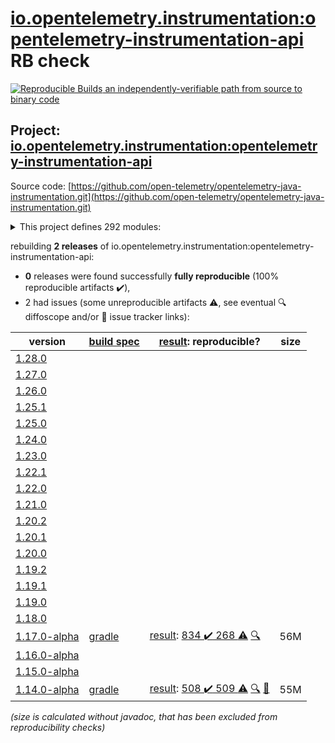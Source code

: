 [io.opentelemetry.instrumentation:opentelemetry-instrumentation-api](https://central.sonatype.com/artifact/io.opentelemetry.instrumentation/opentelemetry-instrumentation-api/1.17.0-alpha/versions) RB check
=======

[![Reproducible Builds](https://reproducible-builds.org/images/logos/rb.svg) an independently-verifiable path from source to binary code](https://reproducible-builds.org/)

## Project: [io.opentelemetry.instrumentation:opentelemetry-instrumentation-api](https://central.sonatype.com/artifact/io.opentelemetry.instrumentation/opentelemetry-instrumentation-api/1.17.0-alpha/versions)

Source code: [https://github.com/open-telemetry/opentelemetry-java-instrumentation.git](https://github.com/open-telemetry/opentelemetry-java-instrumentation.git)

<details><summary>This project defines 292 modules:</summary>

* [io.opentelemetry.instrumentation:opentelemetry-apache-dbcp-2.0](https://central.sonatype.com/artifact/io.opentelemetry.instrumentation/opentelemetry-apache-dbcp-2.0/1.17.0-alpha)
* [io.opentelemetry.instrumentation:opentelemetry-apache-dubbo-2.7](https://central.sonatype.com/artifact/io.opentelemetry.instrumentation/opentelemetry-apache-dubbo-2.7/1.17.0-alpha)
* [io.opentelemetry.instrumentation:opentelemetry-apache-httpclient-4.3](https://central.sonatype.com/artifact/io.opentelemetry.instrumentation/opentelemetry-apache-httpclient-4.3/1.17.0-alpha)
* [io.opentelemetry.instrumentation:opentelemetry-armeria-1.3](https://central.sonatype.com/artifact/io.opentelemetry.instrumentation/opentelemetry-armeria-1.3/1.17.0-alpha)
* [io.opentelemetry.instrumentation:opentelemetry-aws-lambda-core-1.0](https://central.sonatype.com/artifact/io.opentelemetry.instrumentation/opentelemetry-aws-lambda-core-1.0/1.17.0-alpha)
* [io.opentelemetry.instrumentation:opentelemetry-aws-lambda-events-2.2](https://central.sonatype.com/artifact/io.opentelemetry.instrumentation/opentelemetry-aws-lambda-events-2.2/1.17.0-alpha)
* [io.opentelemetry.instrumentation:opentelemetry-aws-sdk-1.11](https://central.sonatype.com/artifact/io.opentelemetry.instrumentation/opentelemetry-aws-sdk-1.11/1.17.0-alpha)
* [io.opentelemetry.instrumentation:opentelemetry-aws-sdk-1.11-autoconfigure](https://central.sonatype.com/artifact/io.opentelemetry.instrumentation/opentelemetry-aws-sdk-1.11-autoconfigure/1.17.0-alpha)
* [io.opentelemetry.instrumentation:opentelemetry-aws-sdk-2.2](https://central.sonatype.com/artifact/io.opentelemetry.instrumentation/opentelemetry-aws-sdk-2.2/1.17.0-alpha)
* [io.opentelemetry.instrumentation:opentelemetry-aws-sdk-2.2-autoconfigure](https://central.sonatype.com/artifact/io.opentelemetry.instrumentation/opentelemetry-aws-sdk-2.2-autoconfigure/1.17.0-alpha)
* [io.opentelemetry.instrumentation:opentelemetry-c3p0-0.9](https://central.sonatype.com/artifact/io.opentelemetry.instrumentation/opentelemetry-c3p0-0.9/1.17.0-alpha)
* [io.opentelemetry.instrumentation:opentelemetry-elasticsearch-transport-common](https://central.sonatype.com/artifact/io.opentelemetry.instrumentation/opentelemetry-elasticsearch-transport-common/1.17.0-alpha)
* [io.opentelemetry.instrumentation:opentelemetry-graphql-java-12.0](https://central.sonatype.com/artifact/io.opentelemetry.instrumentation/opentelemetry-graphql-java-12.0/1.17.0-alpha)
* [io.opentelemetry.instrumentation:opentelemetry-grpc-1.6](https://central.sonatype.com/artifact/io.opentelemetry.instrumentation/opentelemetry-grpc-1.6/1.17.0-alpha)
* [io.opentelemetry.instrumentation:opentelemetry-guava-10.0](https://central.sonatype.com/artifact/io.opentelemetry.instrumentation/opentelemetry-guava-10.0/1.17.0-alpha)
* [io.opentelemetry.instrumentation:opentelemetry-hikaricp-3.0](https://central.sonatype.com/artifact/io.opentelemetry.instrumentation/opentelemetry-hikaricp-3.0/1.17.0-alpha)
* [io.opentelemetry.instrumentation:opentelemetry-instrumentation-annotations](https://central.sonatype.com/artifact/io.opentelemetry.instrumentation/opentelemetry-instrumentation-annotations/1.17.0-alpha)
* [io.opentelemetry.instrumentation:opentelemetry-instrumentation-annotations-support](https://central.sonatype.com/artifact/io.opentelemetry.instrumentation/opentelemetry-instrumentation-annotations-support/1.17.0-alpha)
* [io.opentelemetry.instrumentation:opentelemetry-instrumentation-api](https://central.sonatype.com/artifact/io.opentelemetry.instrumentation/opentelemetry-instrumentation-api/1.17.0-alpha)
* [io.opentelemetry.instrumentation:opentelemetry-instrumentation-api-annotation-support](https://central.sonatype.com/artifact/io.opentelemetry.instrumentation/opentelemetry-instrumentation-api-annotation-support/1.17.0-alpha)
* [io.opentelemetry.instrumentation:opentelemetry-instrumentation-api-semconv](https://central.sonatype.com/artifact/io.opentelemetry.instrumentation/opentelemetry-instrumentation-api-semconv/1.17.0-alpha)
* [io.opentelemetry.instrumentation:opentelemetry-instrumentation-appender-api-internal](https://central.sonatype.com/artifact/io.opentelemetry.instrumentation/opentelemetry-instrumentation-appender-api-internal/1.17.0-alpha)
* [io.opentelemetry.instrumentation:opentelemetry-instrumentation-appender-sdk-internal](https://central.sonatype.com/artifact/io.opentelemetry.instrumentation/opentelemetry-instrumentation-appender-sdk-internal/1.17.0-alpha)
* [io.opentelemetry.instrumentation:opentelemetry-instrumentation-bom-alpha](https://central.sonatype.com/artifact/io.opentelemetry.instrumentation/opentelemetry-instrumentation-bom-alpha/1.17.0-alpha)
* [io.opentelemetry.instrumentation:opentelemetry-jaeger-exporter-starter](https://central.sonatype.com/artifact/io.opentelemetry.instrumentation/opentelemetry-jaeger-exporter-starter/1.17.0-alpha)
* [io.opentelemetry.instrumentation:opentelemetry-jaeger-spring-boot-starter](https://central.sonatype.com/artifact/io.opentelemetry.instrumentation/opentelemetry-jaeger-spring-boot-starter/1.17.0-alpha)
* [io.opentelemetry.instrumentation:opentelemetry-jaxws-common](https://central.sonatype.com/artifact/io.opentelemetry.instrumentation/opentelemetry-jaxws-common/1.17.0-alpha)
* [io.opentelemetry.instrumentation:opentelemetry-jdbc](https://central.sonatype.com/artifact/io.opentelemetry.instrumentation/opentelemetry-jdbc/1.17.0-alpha)
* [io.opentelemetry.instrumentation:opentelemetry-jetty-httpclient-9.2](https://central.sonatype.com/artifact/io.opentelemetry.instrumentation/opentelemetry-jetty-httpclient-9.2/1.17.0-alpha)
* [io.opentelemetry.instrumentation:opentelemetry-kafka-clients-2.6](https://central.sonatype.com/artifact/io.opentelemetry.instrumentation/opentelemetry-kafka-clients-2.6/1.17.0-alpha)
* [io.opentelemetry.instrumentation:opentelemetry-kafka-clients-common](https://central.sonatype.com/artifact/io.opentelemetry.instrumentation/opentelemetry-kafka-clients-common/1.17.0-alpha)
* [io.opentelemetry.instrumentation:opentelemetry-ktor-1.0](https://central.sonatype.com/artifact/io.opentelemetry.instrumentation/opentelemetry-ktor-1.0/1.17.0-alpha)
* [io.opentelemetry.instrumentation:opentelemetry-ktor-2.0](https://central.sonatype.com/artifact/io.opentelemetry.instrumentation/opentelemetry-ktor-2.0/1.17.0-alpha)
* [io.opentelemetry.instrumentation:opentelemetry-ktor-common](https://central.sonatype.com/artifact/io.opentelemetry.instrumentation/opentelemetry-ktor-common/1.17.0-alpha)
* [io.opentelemetry.instrumentation:opentelemetry-lettuce-5.1](https://central.sonatype.com/artifact/io.opentelemetry.instrumentation/opentelemetry-lettuce-5.1/1.17.0-alpha)
* [io.opentelemetry.instrumentation:opentelemetry-lettuce-common](https://central.sonatype.com/artifact/io.opentelemetry.instrumentation/opentelemetry-lettuce-common/1.17.0-alpha)
* [io.opentelemetry.instrumentation:opentelemetry-log4j-appender-2.17](https://central.sonatype.com/artifact/io.opentelemetry.instrumentation/opentelemetry-log4j-appender-2.17/1.17.0-alpha)
* [io.opentelemetry.instrumentation:opentelemetry-log4j-context-data-2.17-autoconfigure](https://central.sonatype.com/artifact/io.opentelemetry.instrumentation/opentelemetry-log4j-context-data-2.17-autoconfigure/1.17.0-alpha)
* [io.opentelemetry.instrumentation:opentelemetry-logback-appender-1.0](https://central.sonatype.com/artifact/io.opentelemetry.instrumentation/opentelemetry-logback-appender-1.0/1.17.0-alpha)
* [io.opentelemetry.instrumentation:opentelemetry-logback-mdc-1.0](https://central.sonatype.com/artifact/io.opentelemetry.instrumentation/opentelemetry-logback-mdc-1.0/1.17.0-alpha)
* [io.opentelemetry.instrumentation:opentelemetry-mongo-3.1](https://central.sonatype.com/artifact/io.opentelemetry.instrumentation/opentelemetry-mongo-3.1/1.17.0-alpha)
* [io.opentelemetry.instrumentation:opentelemetry-okhttp-3.0](https://central.sonatype.com/artifact/io.opentelemetry.instrumentation/opentelemetry-okhttp-3.0/1.17.0-alpha)
* [io.opentelemetry.instrumentation:opentelemetry-oracle-ucp-11.2](https://central.sonatype.com/artifact/io.opentelemetry.instrumentation/opentelemetry-oracle-ucp-11.2/1.17.0-alpha)
* [io.opentelemetry.instrumentation:opentelemetry-oshi](https://central.sonatype.com/artifact/io.opentelemetry.instrumentation/opentelemetry-oshi/1.17.0-alpha)
* [io.opentelemetry.instrumentation:opentelemetry-otlp-exporter-starter](https://central.sonatype.com/artifact/io.opentelemetry.instrumentation/opentelemetry-otlp-exporter-starter/1.17.0-alpha)
* [io.opentelemetry.instrumentation:opentelemetry-quartz-2.0](https://central.sonatype.com/artifact/io.opentelemetry.instrumentation/opentelemetry-quartz-2.0/1.17.0-alpha)
* [io.opentelemetry.instrumentation:opentelemetry-ratpack-1.7](https://central.sonatype.com/artifact/io.opentelemetry.instrumentation/opentelemetry-ratpack-1.7/1.17.0-alpha)
* [io.opentelemetry.instrumentation:opentelemetry-reactor-3.1](https://central.sonatype.com/artifact/io.opentelemetry.instrumentation/opentelemetry-reactor-3.1/1.17.0-alpha)
* [io.opentelemetry.instrumentation:opentelemetry-restlet-1.0](https://central.sonatype.com/artifact/io.opentelemetry.instrumentation/opentelemetry-restlet-1.0/1.17.0-alpha)
* [io.opentelemetry.instrumentation:opentelemetry-restlet-2.0](https://central.sonatype.com/artifact/io.opentelemetry.instrumentation/opentelemetry-restlet-2.0/1.17.0-alpha)
* [io.opentelemetry.instrumentation:opentelemetry-rocketmq-client-4.8](https://central.sonatype.com/artifact/io.opentelemetry.instrumentation/opentelemetry-rocketmq-client-4.8/1.17.0-alpha)
* [io.opentelemetry.instrumentation:opentelemetry-runtime-metrics](https://central.sonatype.com/artifact/io.opentelemetry.instrumentation/opentelemetry-runtime-metrics/1.17.0-alpha)
* [io.opentelemetry.instrumentation:opentelemetry-rxjava-1.0](https://central.sonatype.com/artifact/io.opentelemetry.instrumentation/opentelemetry-rxjava-1.0/1.17.0-alpha)
* [io.opentelemetry.instrumentation:opentelemetry-rxjava-2.0](https://central.sonatype.com/artifact/io.opentelemetry.instrumentation/opentelemetry-rxjava-2.0/1.17.0-alpha)
* [io.opentelemetry.instrumentation:opentelemetry-rxjava-3-common](https://central.sonatype.com/artifact/io.opentelemetry.instrumentation/opentelemetry-rxjava-3-common/1.17.0-alpha)
* [io.opentelemetry.instrumentation:opentelemetry-rxjava-3.0](https://central.sonatype.com/artifact/io.opentelemetry.instrumentation/opentelemetry-rxjava-3.0/1.17.0-alpha)
* [io.opentelemetry.instrumentation:opentelemetry-rxjava-3.1.1](https://central.sonatype.com/artifact/io.opentelemetry.instrumentation/opentelemetry-rxjava-3.1.1/1.17.0-alpha)
* [io.opentelemetry.instrumentation:opentelemetry-spring-boot](https://central.sonatype.com/artifact/io.opentelemetry.instrumentation/opentelemetry-spring-boot/1.17.0-alpha)
* [io.opentelemetry.instrumentation:opentelemetry-spring-boot-autoconfigure](https://central.sonatype.com/artifact/io.opentelemetry.instrumentation/opentelemetry-spring-boot-autoconfigure/1.17.0-alpha)
* [io.opentelemetry.instrumentation:opentelemetry-spring-boot-starter](https://central.sonatype.com/artifact/io.opentelemetry.instrumentation/opentelemetry-spring-boot-starter/1.17.0-alpha)
* [io.opentelemetry.instrumentation:opentelemetry-spring-integration-4.1](https://central.sonatype.com/artifact/io.opentelemetry.instrumentation/opentelemetry-spring-integration-4.1/1.17.0-alpha)
* [io.opentelemetry.instrumentation:opentelemetry-spring-kafka-2.7](https://central.sonatype.com/artifact/io.opentelemetry.instrumentation/opentelemetry-spring-kafka-2.7/1.17.0-alpha)
* [io.opentelemetry.instrumentation:opentelemetry-spring-starter](https://central.sonatype.com/artifact/io.opentelemetry.instrumentation/opentelemetry-spring-starter/1.17.0-alpha)
* [io.opentelemetry.instrumentation:opentelemetry-spring-web-3.1](https://central.sonatype.com/artifact/io.opentelemetry.instrumentation/opentelemetry-spring-web-3.1/1.17.0-alpha)
* [io.opentelemetry.instrumentation:opentelemetry-spring-webflux-5.0](https://central.sonatype.com/artifact/io.opentelemetry.instrumentation/opentelemetry-spring-webflux-5.0/1.17.0-alpha)
* [io.opentelemetry.instrumentation:opentelemetry-spring-webmvc-3.1](https://central.sonatype.com/artifact/io.opentelemetry.instrumentation/opentelemetry-spring-webmvc-3.1/1.17.0-alpha)
* [io.opentelemetry.instrumentation:opentelemetry-spring-webmvc-5.3](https://central.sonatype.com/artifact/io.opentelemetry.instrumentation/opentelemetry-spring-webmvc-5.3/1.17.0-alpha)
* [io.opentelemetry.instrumentation:opentelemetry-vibur-dbcp-11.0](https://central.sonatype.com/artifact/io.opentelemetry.instrumentation/opentelemetry-vibur-dbcp-11.0/1.17.0-alpha)
* [io.opentelemetry.instrumentation:opentelemetry-zipkin-exporter-starter](https://central.sonatype.com/artifact/io.opentelemetry.instrumentation/opentelemetry-zipkin-exporter-starter/1.17.0-alpha)
* [io.opentelemetry.instrumentation:opentelemetry-zipkin-spring-boot-starter](https://central.sonatype.com/artifact/io.opentelemetry.instrumentation/opentelemetry-zipkin-spring-boot-starter/1.17.0-alpha)
* [io.opentelemetry.javaagent.instrumentation:opentelemetry-javaagent-akka-actor-2.3](https://central.sonatype.com/artifact/io.opentelemetry.javaagent.instrumentation/opentelemetry-javaagent-akka-actor-2.3/1.17.0-alpha)
* [io.opentelemetry.javaagent.instrumentation:opentelemetry-javaagent-akka-actor-2.5](https://central.sonatype.com/artifact/io.opentelemetry.javaagent.instrumentation/opentelemetry-javaagent-akka-actor-2.5/1.17.0-alpha)
* [io.opentelemetry.javaagent.instrumentation:opentelemetry-javaagent-akka-actor-fork-join-2.5](https://central.sonatype.com/artifact/io.opentelemetry.javaagent.instrumentation/opentelemetry-javaagent-akka-actor-fork-join-2.5/1.17.0-alpha)
* [io.opentelemetry.javaagent.instrumentation:opentelemetry-javaagent-akka-http-10.0](https://central.sonatype.com/artifact/io.opentelemetry.javaagent.instrumentation/opentelemetry-javaagent-akka-http-10.0/1.17.0-alpha)
* [io.opentelemetry.javaagent.instrumentation:opentelemetry-javaagent-apache-camel-2.20](https://central.sonatype.com/artifact/io.opentelemetry.javaagent.instrumentation/opentelemetry-javaagent-apache-camel-2.20/1.17.0-alpha)
* [io.opentelemetry.javaagent.instrumentation:opentelemetry-javaagent-apache-dbcp-2.0](https://central.sonatype.com/artifact/io.opentelemetry.javaagent.instrumentation/opentelemetry-javaagent-apache-dbcp-2.0/1.17.0-alpha)
* [io.opentelemetry.javaagent.instrumentation:opentelemetry-javaagent-apache-dubbo-2.7](https://central.sonatype.com/artifact/io.opentelemetry.javaagent.instrumentation/opentelemetry-javaagent-apache-dubbo-2.7/1.17.0-alpha)
* [io.opentelemetry.javaagent.instrumentation:opentelemetry-javaagent-apache-httpasyncclient-4.1](https://central.sonatype.com/artifact/io.opentelemetry.javaagent.instrumentation/opentelemetry-javaagent-apache-httpasyncclient-4.1/1.17.0-alpha)
* [io.opentelemetry.javaagent.instrumentation:opentelemetry-javaagent-apache-httpclient-2.0](https://central.sonatype.com/artifact/io.opentelemetry.javaagent.instrumentation/opentelemetry-javaagent-apache-httpclient-2.0/1.17.0-alpha)
* [io.opentelemetry.javaagent.instrumentation:opentelemetry-javaagent-apache-httpclient-4.0](https://central.sonatype.com/artifact/io.opentelemetry.javaagent.instrumentation/opentelemetry-javaagent-apache-httpclient-4.0/1.17.0-alpha)
* [io.opentelemetry.javaagent.instrumentation:opentelemetry-javaagent-apache-httpclient-5.0](https://central.sonatype.com/artifact/io.opentelemetry.javaagent.instrumentation/opentelemetry-javaagent-apache-httpclient-5.0/1.17.0-alpha)
* [io.opentelemetry.javaagent.instrumentation:opentelemetry-javaagent-armeria-1.3](https://central.sonatype.com/artifact/io.opentelemetry.javaagent.instrumentation/opentelemetry-javaagent-armeria-1.3/1.17.0-alpha)
* [io.opentelemetry.javaagent.instrumentation:opentelemetry-javaagent-async-http-client-1.9](https://central.sonatype.com/artifact/io.opentelemetry.javaagent.instrumentation/opentelemetry-javaagent-async-http-client-1.9/1.17.0-alpha)
* [io.opentelemetry.javaagent.instrumentation:opentelemetry-javaagent-async-http-client-2.0](https://central.sonatype.com/artifact/io.opentelemetry.javaagent.instrumentation/opentelemetry-javaagent-async-http-client-2.0/1.17.0-alpha)
* [io.opentelemetry.javaagent.instrumentation:opentelemetry-javaagent-aws-lambda-core-1.0](https://central.sonatype.com/artifact/io.opentelemetry.javaagent.instrumentation/opentelemetry-javaagent-aws-lambda-core-1.0/1.17.0-alpha)
* [io.opentelemetry.javaagent.instrumentation:opentelemetry-javaagent-aws-lambda-events-2.2](https://central.sonatype.com/artifact/io.opentelemetry.javaagent.instrumentation/opentelemetry-javaagent-aws-lambda-events-2.2/1.17.0-alpha)
* [io.opentelemetry.javaagent.instrumentation:opentelemetry-javaagent-aws-sdk-1.11](https://central.sonatype.com/artifact/io.opentelemetry.javaagent.instrumentation/opentelemetry-javaagent-aws-sdk-1.11/1.17.0-alpha)
* [io.opentelemetry.javaagent.instrumentation:opentelemetry-javaagent-aws-sdk-2.2](https://central.sonatype.com/artifact/io.opentelemetry.javaagent.instrumentation/opentelemetry-javaagent-aws-sdk-2.2/1.17.0-alpha)
* [io.opentelemetry.javaagent.instrumentation:opentelemetry-javaagent-azure-core-1.14](https://central.sonatype.com/artifact/io.opentelemetry.javaagent.instrumentation/opentelemetry-javaagent-azure-core-1.14/1.17.0-alpha)
* [io.opentelemetry.javaagent.instrumentation:opentelemetry-javaagent-azure-core-1.19](https://central.sonatype.com/artifact/io.opentelemetry.javaagent.instrumentation/opentelemetry-javaagent-azure-core-1.19/1.17.0-alpha)
* [io.opentelemetry.javaagent.instrumentation:opentelemetry-javaagent-c3p0-0.9](https://central.sonatype.com/artifact/io.opentelemetry.javaagent.instrumentation/opentelemetry-javaagent-c3p0-0.9/1.17.0-alpha)
* [io.opentelemetry.javaagent.instrumentation:opentelemetry-javaagent-cassandra-3.0](https://central.sonatype.com/artifact/io.opentelemetry.javaagent.instrumentation/opentelemetry-javaagent-cassandra-3.0/1.17.0-alpha)
* [io.opentelemetry.javaagent.instrumentation:opentelemetry-javaagent-cassandra-4.0](https://central.sonatype.com/artifact/io.opentelemetry.javaagent.instrumentation/opentelemetry-javaagent-cassandra-4.0/1.17.0-alpha)
* [io.opentelemetry.javaagent.instrumentation:opentelemetry-javaagent-couchbase-2-common](https://central.sonatype.com/artifact/io.opentelemetry.javaagent.instrumentation/opentelemetry-javaagent-couchbase-2-common/1.17.0-alpha)
* [io.opentelemetry.javaagent.instrumentation:opentelemetry-javaagent-couchbase-2.0](https://central.sonatype.com/artifact/io.opentelemetry.javaagent.instrumentation/opentelemetry-javaagent-couchbase-2.0/1.17.0-alpha)
* [io.opentelemetry.javaagent.instrumentation:opentelemetry-javaagent-couchbase-2.6](https://central.sonatype.com/artifact/io.opentelemetry.javaagent.instrumentation/opentelemetry-javaagent-couchbase-2.6/1.17.0-alpha)
* [io.opentelemetry.javaagent.instrumentation:opentelemetry-javaagent-couchbase-3.1](https://central.sonatype.com/artifact/io.opentelemetry.javaagent.instrumentation/opentelemetry-javaagent-couchbase-3.1/1.17.0-alpha)
* [io.opentelemetry.javaagent.instrumentation:opentelemetry-javaagent-couchbase-3.1.6](https://central.sonatype.com/artifact/io.opentelemetry.javaagent.instrumentation/opentelemetry-javaagent-couchbase-3.1.6/1.17.0-alpha)
* [io.opentelemetry.javaagent.instrumentation:opentelemetry-javaagent-couchbase-3.2](https://central.sonatype.com/artifact/io.opentelemetry.javaagent.instrumentation/opentelemetry-javaagent-couchbase-3.2/1.17.0-alpha)
* [io.opentelemetry.javaagent.instrumentation:opentelemetry-javaagent-dropwizard-metrics-4.0](https://central.sonatype.com/artifact/io.opentelemetry.javaagent.instrumentation/opentelemetry-javaagent-dropwizard-metrics-4.0/1.17.0-alpha)
* [io.opentelemetry.javaagent.instrumentation:opentelemetry-javaagent-dropwizard-views-0.7](https://central.sonatype.com/artifact/io.opentelemetry.javaagent.instrumentation/opentelemetry-javaagent-dropwizard-views-0.7/1.17.0-alpha)
* [io.opentelemetry.javaagent.instrumentation:opentelemetry-javaagent-elasticsearch-rest-5.0](https://central.sonatype.com/artifact/io.opentelemetry.javaagent.instrumentation/opentelemetry-javaagent-elasticsearch-rest-5.0/1.17.0-alpha)
* [io.opentelemetry.javaagent.instrumentation:opentelemetry-javaagent-elasticsearch-rest-6.4](https://central.sonatype.com/artifact/io.opentelemetry.javaagent.instrumentation/opentelemetry-javaagent-elasticsearch-rest-6.4/1.17.0-alpha)
* [io.opentelemetry.javaagent.instrumentation:opentelemetry-javaagent-elasticsearch-rest-7.0](https://central.sonatype.com/artifact/io.opentelemetry.javaagent.instrumentation/opentelemetry-javaagent-elasticsearch-rest-7.0/1.17.0-alpha)
* [io.opentelemetry.javaagent.instrumentation:opentelemetry-javaagent-elasticsearch-rest-common](https://central.sonatype.com/artifact/io.opentelemetry.javaagent.instrumentation/opentelemetry-javaagent-elasticsearch-rest-common/1.17.0-alpha)
* [io.opentelemetry.javaagent.instrumentation:opentelemetry-javaagent-elasticsearch-transport-5.0](https://central.sonatype.com/artifact/io.opentelemetry.javaagent.instrumentation/opentelemetry-javaagent-elasticsearch-transport-5.0/1.17.0-alpha)
* [io.opentelemetry.javaagent.instrumentation:opentelemetry-javaagent-elasticsearch-transport-5.3](https://central.sonatype.com/artifact/io.opentelemetry.javaagent.instrumentation/opentelemetry-javaagent-elasticsearch-transport-5.3/1.17.0-alpha)
* [io.opentelemetry.javaagent.instrumentation:opentelemetry-javaagent-elasticsearch-transport-6.0](https://central.sonatype.com/artifact/io.opentelemetry.javaagent.instrumentation/opentelemetry-javaagent-elasticsearch-transport-6.0/1.17.0-alpha)
* [io.opentelemetry.javaagent.instrumentation:opentelemetry-javaagent-elasticsearch-transport-common](https://central.sonatype.com/artifact/io.opentelemetry.javaagent.instrumentation/opentelemetry-javaagent-elasticsearch-transport-common/1.17.0-alpha)
* [io.opentelemetry.javaagent.instrumentation:opentelemetry-javaagent-executors](https://central.sonatype.com/artifact/io.opentelemetry.javaagent.instrumentation/opentelemetry-javaagent-executors/1.17.0-alpha)
* [io.opentelemetry.javaagent.instrumentation:opentelemetry-javaagent-executors-bootstrap](https://central.sonatype.com/artifact/io.opentelemetry.javaagent.instrumentation/opentelemetry-javaagent-executors-bootstrap/1.17.0-alpha)
* [io.opentelemetry.javaagent.instrumentation:opentelemetry-javaagent-external-annotations](https://central.sonatype.com/artifact/io.opentelemetry.javaagent.instrumentation/opentelemetry-javaagent-external-annotations/1.17.0-alpha)
* [io.opentelemetry.javaagent.instrumentation:opentelemetry-javaagent-finatra-2.9](https://central.sonatype.com/artifact/io.opentelemetry.javaagent.instrumentation/opentelemetry-javaagent-finatra-2.9/1.17.0-alpha)
* [io.opentelemetry.javaagent.instrumentation:opentelemetry-javaagent-geode-1.4](https://central.sonatype.com/artifact/io.opentelemetry.javaagent.instrumentation/opentelemetry-javaagent-geode-1.4/1.17.0-alpha)
* [io.opentelemetry.javaagent.instrumentation:opentelemetry-javaagent-google-http-client-1.19](https://central.sonatype.com/artifact/io.opentelemetry.javaagent.instrumentation/opentelemetry-javaagent-google-http-client-1.19/1.17.0-alpha)
* [io.opentelemetry.javaagent.instrumentation:opentelemetry-javaagent-grails-3.0](https://central.sonatype.com/artifact/io.opentelemetry.javaagent.instrumentation/opentelemetry-javaagent-grails-3.0/1.17.0-alpha)
* [io.opentelemetry.javaagent.instrumentation:opentelemetry-javaagent-graphql-java-12.0](https://central.sonatype.com/artifact/io.opentelemetry.javaagent.instrumentation/opentelemetry-javaagent-graphql-java-12.0/1.17.0-alpha)
* [io.opentelemetry.javaagent.instrumentation:opentelemetry-javaagent-grizzly-2.0](https://central.sonatype.com/artifact/io.opentelemetry.javaagent.instrumentation/opentelemetry-javaagent-grizzly-2.0/1.17.0-alpha)
* [io.opentelemetry.javaagent.instrumentation:opentelemetry-javaagent-grpc-1.6](https://central.sonatype.com/artifact/io.opentelemetry.javaagent.instrumentation/opentelemetry-javaagent-grpc-1.6/1.17.0-alpha)
* [io.opentelemetry.javaagent.instrumentation:opentelemetry-javaagent-guava-10.0](https://central.sonatype.com/artifact/io.opentelemetry.javaagent.instrumentation/opentelemetry-javaagent-guava-10.0/1.17.0-alpha)
* [io.opentelemetry.javaagent.instrumentation:opentelemetry-javaagent-gwt-2.0](https://central.sonatype.com/artifact/io.opentelemetry.javaagent.instrumentation/opentelemetry-javaagent-gwt-2.0/1.17.0-alpha)
* [io.opentelemetry.javaagent.instrumentation:opentelemetry-javaagent-hibernate-3.3](https://central.sonatype.com/artifact/io.opentelemetry.javaagent.instrumentation/opentelemetry-javaagent-hibernate-3.3/1.17.0-alpha)
* [io.opentelemetry.javaagent.instrumentation:opentelemetry-javaagent-hibernate-4.0](https://central.sonatype.com/artifact/io.opentelemetry.javaagent.instrumentation/opentelemetry-javaagent-hibernate-4.0/1.17.0-alpha)
* [io.opentelemetry.javaagent.instrumentation:opentelemetry-javaagent-hibernate-common](https://central.sonatype.com/artifact/io.opentelemetry.javaagent.instrumentation/opentelemetry-javaagent-hibernate-common/1.17.0-alpha)
* [io.opentelemetry.javaagent.instrumentation:opentelemetry-javaagent-hibernate-procedure-call-4.3](https://central.sonatype.com/artifact/io.opentelemetry.javaagent.instrumentation/opentelemetry-javaagent-hibernate-procedure-call-4.3/1.17.0-alpha)
* [io.opentelemetry.javaagent.instrumentation:opentelemetry-javaagent-hikaricp-3.0](https://central.sonatype.com/artifact/io.opentelemetry.javaagent.instrumentation/opentelemetry-javaagent-hikaricp-3.0/1.17.0-alpha)
* [io.opentelemetry.javaagent.instrumentation:opentelemetry-javaagent-http-url-connection](https://central.sonatype.com/artifact/io.opentelemetry.javaagent.instrumentation/opentelemetry-javaagent-http-url-connection/1.17.0-alpha)
* [io.opentelemetry.javaagent.instrumentation:opentelemetry-javaagent-hystrix-1.4](https://central.sonatype.com/artifact/io.opentelemetry.javaagent.instrumentation/opentelemetry-javaagent-hystrix-1.4/1.17.0-alpha)
* [io.opentelemetry.javaagent.instrumentation:opentelemetry-javaagent-internal-class-loader](https://central.sonatype.com/artifact/io.opentelemetry.javaagent.instrumentation/opentelemetry-javaagent-internal-class-loader/1.17.0-alpha)
* [io.opentelemetry.javaagent.instrumentation:opentelemetry-javaagent-internal-eclipse-osgi-3.6](https://central.sonatype.com/artifact/io.opentelemetry.javaagent.instrumentation/opentelemetry-javaagent-internal-eclipse-osgi-3.6/1.17.0-alpha)
* [io.opentelemetry.javaagent.instrumentation:opentelemetry-javaagent-internal-lambda](https://central.sonatype.com/artifact/io.opentelemetry.javaagent.instrumentation/opentelemetry-javaagent-internal-lambda/1.17.0-alpha)
* [io.opentelemetry.javaagent.instrumentation:opentelemetry-javaagent-internal-lambda-java9](https://central.sonatype.com/artifact/io.opentelemetry.javaagent.instrumentation/opentelemetry-javaagent-internal-lambda-java9/1.17.0-alpha)
* [io.opentelemetry.javaagent.instrumentation:opentelemetry-javaagent-internal-reflection](https://central.sonatype.com/artifact/io.opentelemetry.javaagent.instrumentation/opentelemetry-javaagent-internal-reflection/1.17.0-alpha)
* [io.opentelemetry.javaagent.instrumentation:opentelemetry-javaagent-internal-url-class-loader](https://central.sonatype.com/artifact/io.opentelemetry.javaagent.instrumentation/opentelemetry-javaagent-internal-url-class-loader/1.17.0-alpha)
* [io.opentelemetry.javaagent.instrumentation:opentelemetry-javaagent-java-http-client](https://central.sonatype.com/artifact/io.opentelemetry.javaagent.instrumentation/opentelemetry-javaagent-java-http-client/1.17.0-alpha)
* [io.opentelemetry.javaagent.instrumentation:opentelemetry-javaagent-java-util-logging](https://central.sonatype.com/artifact/io.opentelemetry.javaagent.instrumentation/opentelemetry-javaagent-java-util-logging/1.17.0-alpha)
* [io.opentelemetry.javaagent.instrumentation:opentelemetry-javaagent-jaxrs-1.0](https://central.sonatype.com/artifact/io.opentelemetry.javaagent.instrumentation/opentelemetry-javaagent-jaxrs-1.0/1.17.0-alpha)
* [io.opentelemetry.javaagent.instrumentation:opentelemetry-javaagent-jaxrs-2.0-annotations](https://central.sonatype.com/artifact/io.opentelemetry.javaagent.instrumentation/opentelemetry-javaagent-jaxrs-2.0-annotations/1.17.0-alpha)
* [io.opentelemetry.javaagent.instrumentation:opentelemetry-javaagent-jaxrs-2.0-common](https://central.sonatype.com/artifact/io.opentelemetry.javaagent.instrumentation/opentelemetry-javaagent-jaxrs-2.0-common/1.17.0-alpha)
* [io.opentelemetry.javaagent.instrumentation:opentelemetry-javaagent-jaxrs-2.0-cxf-3.2](https://central.sonatype.com/artifact/io.opentelemetry.javaagent.instrumentation/opentelemetry-javaagent-jaxrs-2.0-cxf-3.2/1.17.0-alpha)
* [io.opentelemetry.javaagent.instrumentation:opentelemetry-javaagent-jaxrs-2.0-jersey-2.0](https://central.sonatype.com/artifact/io.opentelemetry.javaagent.instrumentation/opentelemetry-javaagent-jaxrs-2.0-jersey-2.0/1.17.0-alpha)
* [io.opentelemetry.javaagent.instrumentation:opentelemetry-javaagent-jaxrs-2.0-resteasy-3.0](https://central.sonatype.com/artifact/io.opentelemetry.javaagent.instrumentation/opentelemetry-javaagent-jaxrs-2.0-resteasy-3.0/1.17.0-alpha)
* [io.opentelemetry.javaagent.instrumentation:opentelemetry-javaagent-jaxrs-2.0-resteasy-3.1](https://central.sonatype.com/artifact/io.opentelemetry.javaagent.instrumentation/opentelemetry-javaagent-jaxrs-2.0-resteasy-3.1/1.17.0-alpha)
* [io.opentelemetry.javaagent.instrumentation:opentelemetry-javaagent-jaxrs-2.0-resteasy-common](https://central.sonatype.com/artifact/io.opentelemetry.javaagent.instrumentation/opentelemetry-javaagent-jaxrs-2.0-resteasy-common/1.17.0-alpha)
* [io.opentelemetry.javaagent.instrumentation:opentelemetry-javaagent-jaxrs-3.0-annotations](https://central.sonatype.com/artifact/io.opentelemetry.javaagent.instrumentation/opentelemetry-javaagent-jaxrs-3.0-annotations/1.17.0-alpha)
* [io.opentelemetry.javaagent.instrumentation:opentelemetry-javaagent-jaxrs-3.0-common](https://central.sonatype.com/artifact/io.opentelemetry.javaagent.instrumentation/opentelemetry-javaagent-jaxrs-3.0-common/1.17.0-alpha)
* [io.opentelemetry.javaagent.instrumentation:opentelemetry-javaagent-jaxrs-3.0-jersey-3.0](https://central.sonatype.com/artifact/io.opentelemetry.javaagent.instrumentation/opentelemetry-javaagent-jaxrs-3.0-jersey-3.0/1.17.0-alpha)
* [io.opentelemetry.javaagent.instrumentation:opentelemetry-javaagent-jaxrs-3.0-resteasy-6.0](https://central.sonatype.com/artifact/io.opentelemetry.javaagent.instrumentation/opentelemetry-javaagent-jaxrs-3.0-resteasy-6.0/1.17.0-alpha)
* [io.opentelemetry.javaagent.instrumentation:opentelemetry-javaagent-jaxrs-client-1.1](https://central.sonatype.com/artifact/io.opentelemetry.javaagent.instrumentation/opentelemetry-javaagent-jaxrs-client-1.1/1.17.0-alpha)
* [io.opentelemetry.javaagent.instrumentation:opentelemetry-javaagent-jaxrs-common](https://central.sonatype.com/artifact/io.opentelemetry.javaagent.instrumentation/opentelemetry-javaagent-jaxrs-common/1.17.0-alpha)
* [io.opentelemetry.javaagent.instrumentation:opentelemetry-javaagent-jaxrs-common-bootstrap](https://central.sonatype.com/artifact/io.opentelemetry.javaagent.instrumentation/opentelemetry-javaagent-jaxrs-common-bootstrap/1.17.0-alpha)
* [io.opentelemetry.javaagent.instrumentation:opentelemetry-javaagent-jaxws-2.0](https://central.sonatype.com/artifact/io.opentelemetry.javaagent.instrumentation/opentelemetry-javaagent-jaxws-2.0/1.17.0-alpha)
* [io.opentelemetry.javaagent.instrumentation:opentelemetry-javaagent-jaxws-2.0-axis2-1.6](https://central.sonatype.com/artifact/io.opentelemetry.javaagent.instrumentation/opentelemetry-javaagent-jaxws-2.0-axis2-1.6/1.17.0-alpha)
* [io.opentelemetry.javaagent.instrumentation:opentelemetry-javaagent-jaxws-2.0-cxf-3.0](https://central.sonatype.com/artifact/io.opentelemetry.javaagent.instrumentation/opentelemetry-javaagent-jaxws-2.0-cxf-3.0/1.17.0-alpha)
* [io.opentelemetry.javaagent.instrumentation:opentelemetry-javaagent-jaxws-2.0-metro-2.2](https://central.sonatype.com/artifact/io.opentelemetry.javaagent.instrumentation/opentelemetry-javaagent-jaxws-2.0-metro-2.2/1.17.0-alpha)
* [io.opentelemetry.javaagent.instrumentation:opentelemetry-javaagent-jaxws-common](https://central.sonatype.com/artifact/io.opentelemetry.javaagent.instrumentation/opentelemetry-javaagent-jaxws-common/1.17.0-alpha)
* [io.opentelemetry.javaagent.instrumentation:opentelemetry-javaagent-jaxws-jws-api-1.1](https://central.sonatype.com/artifact/io.opentelemetry.javaagent.instrumentation/opentelemetry-javaagent-jaxws-jws-api-1.1/1.17.0-alpha)
* [io.opentelemetry.javaagent.instrumentation:opentelemetry-javaagent-jboss-logmanager-1.1](https://central.sonatype.com/artifact/io.opentelemetry.javaagent.instrumentation/opentelemetry-javaagent-jboss-logmanager-1.1/1.17.0-alpha)
* [io.opentelemetry.javaagent.instrumentation:opentelemetry-javaagent-jboss-logmanager-appender-1.1](https://central.sonatype.com/artifact/io.opentelemetry.javaagent.instrumentation/opentelemetry-javaagent-jboss-logmanager-appender-1.1/1.17.0-alpha)
* [io.opentelemetry.javaagent.instrumentation:opentelemetry-javaagent-jboss-logmanager-mdc-1.1](https://central.sonatype.com/artifact/io.opentelemetry.javaagent.instrumentation/opentelemetry-javaagent-jboss-logmanager-mdc-1.1/1.17.0-alpha)
* [io.opentelemetry.javaagent.instrumentation:opentelemetry-javaagent-jdbc](https://central.sonatype.com/artifact/io.opentelemetry.javaagent.instrumentation/opentelemetry-javaagent-jdbc/1.17.0-alpha)
* [io.opentelemetry.javaagent.instrumentation:opentelemetry-javaagent-jdbc-bootstrap](https://central.sonatype.com/artifact/io.opentelemetry.javaagent.instrumentation/opentelemetry-javaagent-jdbc-bootstrap/1.17.0-alpha)
* [io.opentelemetry.javaagent.instrumentation:opentelemetry-javaagent-jedis-1.4](https://central.sonatype.com/artifact/io.opentelemetry.javaagent.instrumentation/opentelemetry-javaagent-jedis-1.4/1.17.0-alpha)
* [io.opentelemetry.javaagent.instrumentation:opentelemetry-javaagent-jedis-3.0](https://central.sonatype.com/artifact/io.opentelemetry.javaagent.instrumentation/opentelemetry-javaagent-jedis-3.0/1.17.0-alpha)
* [io.opentelemetry.javaagent.instrumentation:opentelemetry-javaagent-jedis-4.0](https://central.sonatype.com/artifact/io.opentelemetry.javaagent.instrumentation/opentelemetry-javaagent-jedis-4.0/1.17.0-alpha)
* [io.opentelemetry.javaagent.instrumentation:opentelemetry-javaagent-jedis-common](https://central.sonatype.com/artifact/io.opentelemetry.javaagent.instrumentation/opentelemetry-javaagent-jedis-common/1.17.0-alpha)
* [io.opentelemetry.javaagent.instrumentation:opentelemetry-javaagent-jetty-11.0](https://central.sonatype.com/artifact/io.opentelemetry.javaagent.instrumentation/opentelemetry-javaagent-jetty-11.0/1.17.0-alpha)
* [io.opentelemetry.javaagent.instrumentation:opentelemetry-javaagent-jetty-8.0](https://central.sonatype.com/artifact/io.opentelemetry.javaagent.instrumentation/opentelemetry-javaagent-jetty-8.0/1.17.0-alpha)
* [io.opentelemetry.javaagent.instrumentation:opentelemetry-javaagent-jetty-common](https://central.sonatype.com/artifact/io.opentelemetry.javaagent.instrumentation/opentelemetry-javaagent-jetty-common/1.17.0-alpha)
* [io.opentelemetry.javaagent.instrumentation:opentelemetry-javaagent-jetty-httpclient-9.2](https://central.sonatype.com/artifact/io.opentelemetry.javaagent.instrumentation/opentelemetry-javaagent-jetty-httpclient-9.2/1.17.0-alpha)
* [io.opentelemetry.javaagent.instrumentation:opentelemetry-javaagent-jms-1.1](https://central.sonatype.com/artifact/io.opentelemetry.javaagent.instrumentation/opentelemetry-javaagent-jms-1.1/1.17.0-alpha)
* [io.opentelemetry.javaagent.instrumentation:opentelemetry-javaagent-jsf-common](https://central.sonatype.com/artifact/io.opentelemetry.javaagent.instrumentation/opentelemetry-javaagent-jsf-common/1.17.0-alpha)
* [io.opentelemetry.javaagent.instrumentation:opentelemetry-javaagent-jsf-mojarra-1.2](https://central.sonatype.com/artifact/io.opentelemetry.javaagent.instrumentation/opentelemetry-javaagent-jsf-mojarra-1.2/1.17.0-alpha)
* [io.opentelemetry.javaagent.instrumentation:opentelemetry-javaagent-jsf-myfaces-1.2](https://central.sonatype.com/artifact/io.opentelemetry.javaagent.instrumentation/opentelemetry-javaagent-jsf-myfaces-1.2/1.17.0-alpha)
* [io.opentelemetry.javaagent.instrumentation:opentelemetry-javaagent-jsp-2.3](https://central.sonatype.com/artifact/io.opentelemetry.javaagent.instrumentation/opentelemetry-javaagent-jsp-2.3/1.17.0-alpha)
* [io.opentelemetry.javaagent.instrumentation:opentelemetry-javaagent-kafka-clients-0.11](https://central.sonatype.com/artifact/io.opentelemetry.javaagent.instrumentation/opentelemetry-javaagent-kafka-clients-0.11/1.17.0-alpha)
* [io.opentelemetry.javaagent.instrumentation:opentelemetry-javaagent-kafka-clients-0.11-bootstrap](https://central.sonatype.com/artifact/io.opentelemetry.javaagent.instrumentation/opentelemetry-javaagent-kafka-clients-0.11-bootstrap/1.17.0-alpha)
* [io.opentelemetry.javaagent.instrumentation:opentelemetry-javaagent-kafka-streams-0.11](https://central.sonatype.com/artifact/io.opentelemetry.javaagent.instrumentation/opentelemetry-javaagent-kafka-streams-0.11/1.17.0-alpha)
* [io.opentelemetry.javaagent.instrumentation:opentelemetry-javaagent-kotlinx-coroutines](https://central.sonatype.com/artifact/io.opentelemetry.javaagent.instrumentation/opentelemetry-javaagent-kotlinx-coroutines/1.17.0-alpha)
* [io.opentelemetry.javaagent.instrumentation:opentelemetry-javaagent-kubernetes-client-7.0](https://central.sonatype.com/artifact/io.opentelemetry.javaagent.instrumentation/opentelemetry-javaagent-kubernetes-client-7.0/1.17.0-alpha)
* [io.opentelemetry.javaagent.instrumentation:opentelemetry-javaagent-lettuce-4.0](https://central.sonatype.com/artifact/io.opentelemetry.javaagent.instrumentation/opentelemetry-javaagent-lettuce-4.0/1.17.0-alpha)
* [io.opentelemetry.javaagent.instrumentation:opentelemetry-javaagent-lettuce-5.0](https://central.sonatype.com/artifact/io.opentelemetry.javaagent.instrumentation/opentelemetry-javaagent-lettuce-5.0/1.17.0-alpha)
* [io.opentelemetry.javaagent.instrumentation:opentelemetry-javaagent-lettuce-5.1](https://central.sonatype.com/artifact/io.opentelemetry.javaagent.instrumentation/opentelemetry-javaagent-lettuce-5.1/1.17.0-alpha)
* [io.opentelemetry.javaagent.instrumentation:opentelemetry-javaagent-liberty](https://central.sonatype.com/artifact/io.opentelemetry.javaagent.instrumentation/opentelemetry-javaagent-liberty/1.17.0-alpha)
* [io.opentelemetry.javaagent.instrumentation:opentelemetry-javaagent-liberty-20.0](https://central.sonatype.com/artifact/io.opentelemetry.javaagent.instrumentation/opentelemetry-javaagent-liberty-20.0/1.17.0-alpha)
* [io.opentelemetry.javaagent.instrumentation:opentelemetry-javaagent-liberty-dispatcher](https://central.sonatype.com/artifact/io.opentelemetry.javaagent.instrumentation/opentelemetry-javaagent-liberty-dispatcher/1.17.0-alpha)
* [io.opentelemetry.javaagent.instrumentation:opentelemetry-javaagent-liberty-dispatcher-20.0](https://central.sonatype.com/artifact/io.opentelemetry.javaagent.instrumentation/opentelemetry-javaagent-liberty-dispatcher-20.0/1.17.0-alpha)
* [io.opentelemetry.javaagent.instrumentation:opentelemetry-javaagent-log4j-appender-1.2](https://central.sonatype.com/artifact/io.opentelemetry.javaagent.instrumentation/opentelemetry-javaagent-log4j-appender-1.2/1.17.0-alpha)
* [io.opentelemetry.javaagent.instrumentation:opentelemetry-javaagent-log4j-appender-2.17](https://central.sonatype.com/artifact/io.opentelemetry.javaagent.instrumentation/opentelemetry-javaagent-log4j-appender-2.17/1.17.0-alpha)
* [io.opentelemetry.javaagent.instrumentation:opentelemetry-javaagent-log4j-context-data-2.17](https://central.sonatype.com/artifact/io.opentelemetry.javaagent.instrumentation/opentelemetry-javaagent-log4j-context-data-2.17/1.17.0-alpha)
* [io.opentelemetry.javaagent.instrumentation:opentelemetry-javaagent-log4j-context-data-2.7](https://central.sonatype.com/artifact/io.opentelemetry.javaagent.instrumentation/opentelemetry-javaagent-log4j-context-data-2.7/1.17.0-alpha)
* [io.opentelemetry.javaagent.instrumentation:opentelemetry-javaagent-log4j-mdc-1.2](https://central.sonatype.com/artifact/io.opentelemetry.javaagent.instrumentation/opentelemetry-javaagent-log4j-mdc-1.2/1.17.0-alpha)
* [io.opentelemetry.javaagent.instrumentation:opentelemetry-javaagent-logback-appender-1.0](https://central.sonatype.com/artifact/io.opentelemetry.javaagent.instrumentation/opentelemetry-javaagent-logback-appender-1.0/1.17.0-alpha)
* [io.opentelemetry.javaagent.instrumentation:opentelemetry-javaagent-logback-mdc-1.0](https://central.sonatype.com/artifact/io.opentelemetry.javaagent.instrumentation/opentelemetry-javaagent-logback-mdc-1.0/1.17.0-alpha)
* [io.opentelemetry.javaagent.instrumentation:opentelemetry-javaagent-methods](https://central.sonatype.com/artifact/io.opentelemetry.javaagent.instrumentation/opentelemetry-javaagent-methods/1.17.0-alpha)
* [io.opentelemetry.javaagent.instrumentation:opentelemetry-javaagent-micrometer-1.5](https://central.sonatype.com/artifact/io.opentelemetry.javaagent.instrumentation/opentelemetry-javaagent-micrometer-1.5/1.17.0-alpha)
* [io.opentelemetry.javaagent.instrumentation:opentelemetry-javaagent-mongo-3.1](https://central.sonatype.com/artifact/io.opentelemetry.javaagent.instrumentation/opentelemetry-javaagent-mongo-3.1/1.17.0-alpha)
* [io.opentelemetry.javaagent.instrumentation:opentelemetry-javaagent-mongo-3.7](https://central.sonatype.com/artifact/io.opentelemetry.javaagent.instrumentation/opentelemetry-javaagent-mongo-3.7/1.17.0-alpha)
* [io.opentelemetry.javaagent.instrumentation:opentelemetry-javaagent-mongo-4.0](https://central.sonatype.com/artifact/io.opentelemetry.javaagent.instrumentation/opentelemetry-javaagent-mongo-4.0/1.17.0-alpha)
* [io.opentelemetry.javaagent.instrumentation:opentelemetry-javaagent-mongo-async-3.3](https://central.sonatype.com/artifact/io.opentelemetry.javaagent.instrumentation/opentelemetry-javaagent-mongo-async-3.3/1.17.0-alpha)
* [io.opentelemetry.javaagent.instrumentation:opentelemetry-javaagent-netty-3.8](https://central.sonatype.com/artifact/io.opentelemetry.javaagent.instrumentation/opentelemetry-javaagent-netty-3.8/1.17.0-alpha)
* [io.opentelemetry.javaagent.instrumentation:opentelemetry-javaagent-netty-4-common](https://central.sonatype.com/artifact/io.opentelemetry.javaagent.instrumentation/opentelemetry-javaagent-netty-4-common/1.17.0-alpha)
* [io.opentelemetry.javaagent.instrumentation:opentelemetry-javaagent-netty-4.0](https://central.sonatype.com/artifact/io.opentelemetry.javaagent.instrumentation/opentelemetry-javaagent-netty-4.0/1.17.0-alpha)
* [io.opentelemetry.javaagent.instrumentation:opentelemetry-javaagent-netty-4.1](https://central.sonatype.com/artifact/io.opentelemetry.javaagent.instrumentation/opentelemetry-javaagent-netty-4.1/1.17.0-alpha)
* [io.opentelemetry.javaagent.instrumentation:opentelemetry-javaagent-netty-common](https://central.sonatype.com/artifact/io.opentelemetry.javaagent.instrumentation/opentelemetry-javaagent-netty-common/1.17.0-alpha)
* [io.opentelemetry.javaagent.instrumentation:opentelemetry-javaagent-okhttp-2.2](https://central.sonatype.com/artifact/io.opentelemetry.javaagent.instrumentation/opentelemetry-javaagent-okhttp-2.2/1.17.0-alpha)
* [io.opentelemetry.javaagent.instrumentation:opentelemetry-javaagent-okhttp-3.0](https://central.sonatype.com/artifact/io.opentelemetry.javaagent.instrumentation/opentelemetry-javaagent-okhttp-3.0/1.17.0-alpha)
* [io.opentelemetry.javaagent.instrumentation:opentelemetry-javaagent-opentelemetry-annotations-1.0](https://central.sonatype.com/artifact/io.opentelemetry.javaagent.instrumentation/opentelemetry-javaagent-opentelemetry-annotations-1.0/1.17.0-alpha)
* [io.opentelemetry.javaagent.instrumentation:opentelemetry-javaagent-opentelemetry-api-1.0](https://central.sonatype.com/artifact/io.opentelemetry.javaagent.instrumentation/opentelemetry-javaagent-opentelemetry-api-1.0/1.17.0-alpha)
* [io.opentelemetry.javaagent.instrumentation:opentelemetry-javaagent-opentelemetry-api-1.10](https://central.sonatype.com/artifact/io.opentelemetry.javaagent.instrumentation/opentelemetry-javaagent-opentelemetry-api-1.10/1.17.0-alpha)
* [io.opentelemetry.javaagent.instrumentation:opentelemetry-javaagent-opentelemetry-api-1.4](https://central.sonatype.com/artifact/io.opentelemetry.javaagent.instrumentation/opentelemetry-javaagent-opentelemetry-api-1.4/1.17.0-alpha)
* [io.opentelemetry.javaagent.instrumentation:opentelemetry-javaagent-opentelemetry-extension-annotations-1.0](https://central.sonatype.com/artifact/io.opentelemetry.javaagent.instrumentation/opentelemetry-javaagent-opentelemetry-extension-annotations-1.0/1.17.0-alpha)
* [io.opentelemetry.javaagent.instrumentation:opentelemetry-javaagent-opentelemetry-instrumentation-annotations-1.16](https://central.sonatype.com/artifact/io.opentelemetry.javaagent.instrumentation/opentelemetry-javaagent-opentelemetry-instrumentation-annotations-1.16/1.17.0-alpha)
* [io.opentelemetry.javaagent.instrumentation:opentelemetry-javaagent-opentelemetry-instrumentation-api](https://central.sonatype.com/artifact/io.opentelemetry.javaagent.instrumentation/opentelemetry-javaagent-opentelemetry-instrumentation-api/1.17.0-alpha)
* [io.opentelemetry.javaagent.instrumentation:opentelemetry-javaagent-oracle-ucp-11.2](https://central.sonatype.com/artifact/io.opentelemetry.javaagent.instrumentation/opentelemetry-javaagent-oracle-ucp-11.2/1.17.0-alpha)
* [io.opentelemetry.javaagent.instrumentation:opentelemetry-javaagent-oshi](https://central.sonatype.com/artifact/io.opentelemetry.javaagent.instrumentation/opentelemetry-javaagent-oshi/1.17.0-alpha)
* [io.opentelemetry.javaagent.instrumentation:opentelemetry-javaagent-play-2.4](https://central.sonatype.com/artifact/io.opentelemetry.javaagent.instrumentation/opentelemetry-javaagent-play-2.4/1.17.0-alpha)
* [io.opentelemetry.javaagent.instrumentation:opentelemetry-javaagent-play-2.6](https://central.sonatype.com/artifact/io.opentelemetry.javaagent.instrumentation/opentelemetry-javaagent-play-2.6/1.17.0-alpha)
* [io.opentelemetry.javaagent.instrumentation:opentelemetry-javaagent-play-mvc-2.4](https://central.sonatype.com/artifact/io.opentelemetry.javaagent.instrumentation/opentelemetry-javaagent-play-mvc-2.4/1.17.0-alpha)
* [io.opentelemetry.javaagent.instrumentation:opentelemetry-javaagent-play-mvc-2.6](https://central.sonatype.com/artifact/io.opentelemetry.javaagent.instrumentation/opentelemetry-javaagent-play-mvc-2.6/1.17.0-alpha)
* [io.opentelemetry.javaagent.instrumentation:opentelemetry-javaagent-play-ws-1.0](https://central.sonatype.com/artifact/io.opentelemetry.javaagent.instrumentation/opentelemetry-javaagent-play-ws-1.0/1.17.0-alpha)
* [io.opentelemetry.javaagent.instrumentation:opentelemetry-javaagent-play-ws-2.0](https://central.sonatype.com/artifact/io.opentelemetry.javaagent.instrumentation/opentelemetry-javaagent-play-ws-2.0/1.17.0-alpha)
* [io.opentelemetry.javaagent.instrumentation:opentelemetry-javaagent-play-ws-2.1](https://central.sonatype.com/artifact/io.opentelemetry.javaagent.instrumentation/opentelemetry-javaagent-play-ws-2.1/1.17.0-alpha)
* [io.opentelemetry.javaagent.instrumentation:opentelemetry-javaagent-play-ws-common](https://central.sonatype.com/artifact/io.opentelemetry.javaagent.instrumentation/opentelemetry-javaagent-play-ws-common/1.17.0-alpha)
* [io.opentelemetry.javaagent.instrumentation:opentelemetry-javaagent-quartz-2.0](https://central.sonatype.com/artifact/io.opentelemetry.javaagent.instrumentation/opentelemetry-javaagent-quartz-2.0/1.17.0-alpha)
* [io.opentelemetry.javaagent.instrumentation:opentelemetry-javaagent-rabbitmq-2.7](https://central.sonatype.com/artifact/io.opentelemetry.javaagent.instrumentation/opentelemetry-javaagent-rabbitmq-2.7/1.17.0-alpha)
* [io.opentelemetry.javaagent.instrumentation:opentelemetry-javaagent-ratpack-1.4](https://central.sonatype.com/artifact/io.opentelemetry.javaagent.instrumentation/opentelemetry-javaagent-ratpack-1.4/1.17.0-alpha)
* [io.opentelemetry.javaagent.instrumentation:opentelemetry-javaagent-reactor-3.1](https://central.sonatype.com/artifact/io.opentelemetry.javaagent.instrumentation/opentelemetry-javaagent-reactor-3.1/1.17.0-alpha)
* [io.opentelemetry.javaagent.instrumentation:opentelemetry-javaagent-reactor-netty-0.9](https://central.sonatype.com/artifact/io.opentelemetry.javaagent.instrumentation/opentelemetry-javaagent-reactor-netty-0.9/1.17.0-alpha)
* [io.opentelemetry.javaagent.instrumentation:opentelemetry-javaagent-reactor-netty-1.0](https://central.sonatype.com/artifact/io.opentelemetry.javaagent.instrumentation/opentelemetry-javaagent-reactor-netty-1.0/1.17.0-alpha)
* [io.opentelemetry.javaagent.instrumentation:opentelemetry-javaagent-rediscala-1.8](https://central.sonatype.com/artifact/io.opentelemetry.javaagent.instrumentation/opentelemetry-javaagent-rediscala-1.8/1.17.0-alpha)
* [io.opentelemetry.javaagent.instrumentation:opentelemetry-javaagent-redisson-3.0](https://central.sonatype.com/artifact/io.opentelemetry.javaagent.instrumentation/opentelemetry-javaagent-redisson-3.0/1.17.0-alpha)
* [io.opentelemetry.javaagent.instrumentation:opentelemetry-javaagent-redisson-3.17](https://central.sonatype.com/artifact/io.opentelemetry.javaagent.instrumentation/opentelemetry-javaagent-redisson-3.17/1.17.0-alpha)
* [io.opentelemetry.javaagent.instrumentation:opentelemetry-javaagent-redisson-common](https://central.sonatype.com/artifact/io.opentelemetry.javaagent.instrumentation/opentelemetry-javaagent-redisson-common/1.17.0-alpha)
* [io.opentelemetry.javaagent.instrumentation:opentelemetry-javaagent-restlet-1.0](https://central.sonatype.com/artifact/io.opentelemetry.javaagent.instrumentation/opentelemetry-javaagent-restlet-1.0/1.17.0-alpha)
* [io.opentelemetry.javaagent.instrumentation:opentelemetry-javaagent-restlet-2.0](https://central.sonatype.com/artifact/io.opentelemetry.javaagent.instrumentation/opentelemetry-javaagent-restlet-2.0/1.17.0-alpha)
* [io.opentelemetry.javaagent.instrumentation:opentelemetry-javaagent-rmi](https://central.sonatype.com/artifact/io.opentelemetry.javaagent.instrumentation/opentelemetry-javaagent-rmi/1.17.0-alpha)
* [io.opentelemetry.javaagent.instrumentation:opentelemetry-javaagent-rmi-bootstrap](https://central.sonatype.com/artifact/io.opentelemetry.javaagent.instrumentation/opentelemetry-javaagent-rmi-bootstrap/1.17.0-alpha)
* [io.opentelemetry.javaagent.instrumentation:opentelemetry-javaagent-rocketmq-client-4.8](https://central.sonatype.com/artifact/io.opentelemetry.javaagent.instrumentation/opentelemetry-javaagent-rocketmq-client-4.8/1.17.0-alpha)
* [io.opentelemetry.javaagent.instrumentation:opentelemetry-javaagent-runtime-metrics](https://central.sonatype.com/artifact/io.opentelemetry.javaagent.instrumentation/opentelemetry-javaagent-runtime-metrics/1.17.0-alpha)
* [io.opentelemetry.javaagent.instrumentation:opentelemetry-javaagent-rxjava-2.0](https://central.sonatype.com/artifact/io.opentelemetry.javaagent.instrumentation/opentelemetry-javaagent-rxjava-2.0/1.17.0-alpha)
* [io.opentelemetry.javaagent.instrumentation:opentelemetry-javaagent-rxjava-3.0](https://central.sonatype.com/artifact/io.opentelemetry.javaagent.instrumentation/opentelemetry-javaagent-rxjava-3.0/1.17.0-alpha)
* [io.opentelemetry.javaagent.instrumentation:opentelemetry-javaagent-rxjava-3.1.1](https://central.sonatype.com/artifact/io.opentelemetry.javaagent.instrumentation/opentelemetry-javaagent-rxjava-3.1.1/1.17.0-alpha)
* [io.opentelemetry.javaagent.instrumentation:opentelemetry-javaagent-scala-fork-join-2.8](https://central.sonatype.com/artifact/io.opentelemetry.javaagent.instrumentation/opentelemetry-javaagent-scala-fork-join-2.8/1.17.0-alpha)
* [io.opentelemetry.javaagent.instrumentation:opentelemetry-javaagent-servlet-2.2](https://central.sonatype.com/artifact/io.opentelemetry.javaagent.instrumentation/opentelemetry-javaagent-servlet-2.2/1.17.0-alpha)
* [io.opentelemetry.javaagent.instrumentation:opentelemetry-javaagent-servlet-3.0](https://central.sonatype.com/artifact/io.opentelemetry.javaagent.instrumentation/opentelemetry-javaagent-servlet-3.0/1.17.0-alpha)
* [io.opentelemetry.javaagent.instrumentation:opentelemetry-javaagent-servlet-5.0](https://central.sonatype.com/artifact/io.opentelemetry.javaagent.instrumentation/opentelemetry-javaagent-servlet-5.0/1.17.0-alpha)
* [io.opentelemetry.javaagent.instrumentation:opentelemetry-javaagent-servlet-common](https://central.sonatype.com/artifact/io.opentelemetry.javaagent.instrumentation/opentelemetry-javaagent-servlet-common/1.17.0-alpha)
* [io.opentelemetry.javaagent.instrumentation:opentelemetry-javaagent-servlet-common-bootstrap](https://central.sonatype.com/artifact/io.opentelemetry.javaagent.instrumentation/opentelemetry-javaagent-servlet-common-bootstrap/1.17.0-alpha)
* [io.opentelemetry.javaagent.instrumentation:opentelemetry-javaagent-servlet-javax-common](https://central.sonatype.com/artifact/io.opentelemetry.javaagent.instrumentation/opentelemetry-javaagent-servlet-javax-common/1.17.0-alpha)
* [io.opentelemetry.javaagent.instrumentation:opentelemetry-javaagent-spark-2.3](https://central.sonatype.com/artifact/io.opentelemetry.javaagent.instrumentation/opentelemetry-javaagent-spark-2.3/1.17.0-alpha)
* [io.opentelemetry.javaagent.instrumentation:opentelemetry-javaagent-spring-batch-3.0](https://central.sonatype.com/artifact/io.opentelemetry.javaagent.instrumentation/opentelemetry-javaagent-spring-batch-3.0/1.17.0-alpha)
* [io.opentelemetry.javaagent.instrumentation:opentelemetry-javaagent-spring-boot-actuator-autoconfigure-2.0](https://central.sonatype.com/artifact/io.opentelemetry.javaagent.instrumentation/opentelemetry-javaagent-spring-boot-actuator-autoconfigure-2.0/1.17.0-alpha)
* [io.opentelemetry.javaagent.instrumentation:opentelemetry-javaagent-spring-core-2.0](https://central.sonatype.com/artifact/io.opentelemetry.javaagent.instrumentation/opentelemetry-javaagent-spring-core-2.0/1.17.0-alpha)
* [io.opentelemetry.javaagent.instrumentation:opentelemetry-javaagent-spring-data-1.8](https://central.sonatype.com/artifact/io.opentelemetry.javaagent.instrumentation/opentelemetry-javaagent-spring-data-1.8/1.17.0-alpha)
* [io.opentelemetry.javaagent.instrumentation:opentelemetry-javaagent-spring-integration-4.1](https://central.sonatype.com/artifact/io.opentelemetry.javaagent.instrumentation/opentelemetry-javaagent-spring-integration-4.1/1.17.0-alpha)
* [io.opentelemetry.javaagent.instrumentation:opentelemetry-javaagent-spring-jms-2.0](https://central.sonatype.com/artifact/io.opentelemetry.javaagent.instrumentation/opentelemetry-javaagent-spring-jms-2.0/1.17.0-alpha)
* [io.opentelemetry.javaagent.instrumentation:opentelemetry-javaagent-spring-kafka-2.7](https://central.sonatype.com/artifact/io.opentelemetry.javaagent.instrumentation/opentelemetry-javaagent-spring-kafka-2.7/1.17.0-alpha)
* [io.opentelemetry.javaagent.instrumentation:opentelemetry-javaagent-spring-rabbit-1.0](https://central.sonatype.com/artifact/io.opentelemetry.javaagent.instrumentation/opentelemetry-javaagent-spring-rabbit-1.0/1.17.0-alpha)
* [io.opentelemetry.javaagent.instrumentation:opentelemetry-javaagent-spring-rmi-4.0](https://central.sonatype.com/artifact/io.opentelemetry.javaagent.instrumentation/opentelemetry-javaagent-spring-rmi-4.0/1.17.0-alpha)
* [io.opentelemetry.javaagent.instrumentation:opentelemetry-javaagent-spring-scheduling-3.1](https://central.sonatype.com/artifact/io.opentelemetry.javaagent.instrumentation/opentelemetry-javaagent-spring-scheduling-3.1/1.17.0-alpha)
* [io.opentelemetry.javaagent.instrumentation:opentelemetry-javaagent-spring-web-3.1](https://central.sonatype.com/artifact/io.opentelemetry.javaagent.instrumentation/opentelemetry-javaagent-spring-web-3.1/1.17.0-alpha)
* [io.opentelemetry.javaagent.instrumentation:opentelemetry-javaagent-spring-webflux-5.0](https://central.sonatype.com/artifact/io.opentelemetry.javaagent.instrumentation/opentelemetry-javaagent-spring-webflux-5.0/1.17.0-alpha)
* [io.opentelemetry.javaagent.instrumentation:opentelemetry-javaagent-spring-webmvc-3.1](https://central.sonatype.com/artifact/io.opentelemetry.javaagent.instrumentation/opentelemetry-javaagent-spring-webmvc-3.1/1.17.0-alpha)
* [io.opentelemetry.javaagent.instrumentation:opentelemetry-javaagent-spring-ws-2.0](https://central.sonatype.com/artifact/io.opentelemetry.javaagent.instrumentation/opentelemetry-javaagent-spring-ws-2.0/1.17.0-alpha)
* [io.opentelemetry.javaagent.instrumentation:opentelemetry-javaagent-spymemcached-2.12](https://central.sonatype.com/artifact/io.opentelemetry.javaagent.instrumentation/opentelemetry-javaagent-spymemcached-2.12/1.17.0-alpha)
* [io.opentelemetry.javaagent.instrumentation:opentelemetry-javaagent-struts-2.3](https://central.sonatype.com/artifact/io.opentelemetry.javaagent.instrumentation/opentelemetry-javaagent-struts-2.3/1.17.0-alpha)
* [io.opentelemetry.javaagent.instrumentation:opentelemetry-javaagent-tapestry-5.4](https://central.sonatype.com/artifact/io.opentelemetry.javaagent.instrumentation/opentelemetry-javaagent-tapestry-5.4/1.17.0-alpha)
* [io.opentelemetry.javaagent.instrumentation:opentelemetry-javaagent-tomcat](https://central.sonatype.com/artifact/io.opentelemetry.javaagent.instrumentation/opentelemetry-javaagent-tomcat/1.17.0-alpha)
* [io.opentelemetry.javaagent.instrumentation:opentelemetry-javaagent-tomcat-10.0](https://central.sonatype.com/artifact/io.opentelemetry.javaagent.instrumentation/opentelemetry-javaagent-tomcat-10.0/1.17.0-alpha)
* [io.opentelemetry.javaagent.instrumentation:opentelemetry-javaagent-tomcat-7.0](https://central.sonatype.com/artifact/io.opentelemetry.javaagent.instrumentation/opentelemetry-javaagent-tomcat-7.0/1.17.0-alpha)
* [io.opentelemetry.javaagent.instrumentation:opentelemetry-javaagent-tomcat-common](https://central.sonatype.com/artifact/io.opentelemetry.javaagent.instrumentation/opentelemetry-javaagent-tomcat-common/1.17.0-alpha)
* [io.opentelemetry.javaagent.instrumentation:opentelemetry-javaagent-twilio-6.6](https://central.sonatype.com/artifact/io.opentelemetry.javaagent.instrumentation/opentelemetry-javaagent-twilio-6.6/1.17.0-alpha)
* [io.opentelemetry.javaagent.instrumentation:opentelemetry-javaagent-undertow-1.4](https://central.sonatype.com/artifact/io.opentelemetry.javaagent.instrumentation/opentelemetry-javaagent-undertow-1.4/1.17.0-alpha)
* [io.opentelemetry.javaagent.instrumentation:opentelemetry-javaagent-undertow-1.4-bootstrap](https://central.sonatype.com/artifact/io.opentelemetry.javaagent.instrumentation/opentelemetry-javaagent-undertow-1.4-bootstrap/1.17.0-alpha)
* [io.opentelemetry.javaagent.instrumentation:opentelemetry-javaagent-vaadin-14.2](https://central.sonatype.com/artifact/io.opentelemetry.javaagent.instrumentation/opentelemetry-javaagent-vaadin-14.2/1.17.0-alpha)
* [io.opentelemetry.javaagent.instrumentation:opentelemetry-javaagent-vertx-http-client-3.0](https://central.sonatype.com/artifact/io.opentelemetry.javaagent.instrumentation/opentelemetry-javaagent-vertx-http-client-3.0/1.17.0-alpha)
* [io.opentelemetry.javaagent.instrumentation:opentelemetry-javaagent-vertx-http-client-4.0](https://central.sonatype.com/artifact/io.opentelemetry.javaagent.instrumentation/opentelemetry-javaagent-vertx-http-client-4.0/1.17.0-alpha)
* [io.opentelemetry.javaagent.instrumentation:opentelemetry-javaagent-vertx-http-client-common](https://central.sonatype.com/artifact/io.opentelemetry.javaagent.instrumentation/opentelemetry-javaagent-vertx-http-client-common/1.17.0-alpha)
* [io.opentelemetry.javaagent.instrumentation:opentelemetry-javaagent-vertx-kafka-client-3.6](https://central.sonatype.com/artifact/io.opentelemetry.javaagent.instrumentation/opentelemetry-javaagent-vertx-kafka-client-3.6/1.17.0-alpha)
* [io.opentelemetry.javaagent.instrumentation:opentelemetry-javaagent-vertx-rx-java-3.5](https://central.sonatype.com/artifact/io.opentelemetry.javaagent.instrumentation/opentelemetry-javaagent-vertx-rx-java-3.5/1.17.0-alpha)
* [io.opentelemetry.javaagent.instrumentation:opentelemetry-javaagent-vertx-web-3.0](https://central.sonatype.com/artifact/io.opentelemetry.javaagent.instrumentation/opentelemetry-javaagent-vertx-web-3.0/1.17.0-alpha)
* [io.opentelemetry.javaagent.instrumentation:opentelemetry-javaagent-vibur-dbcp-11.0](https://central.sonatype.com/artifact/io.opentelemetry.javaagent.instrumentation/opentelemetry-javaagent-vibur-dbcp-11.0/1.17.0-alpha)
* [io.opentelemetry.javaagent.instrumentation:opentelemetry-javaagent-wicket-8.0](https://central.sonatype.com/artifact/io.opentelemetry.javaagent.instrumentation/opentelemetry-javaagent-wicket-8.0/1.17.0-alpha)
* [io.opentelemetry.javaagent:opentelemetry-agent-for-testing](https://central.sonatype.com/artifact/io.opentelemetry.javaagent/opentelemetry-agent-for-testing/1.17.0-alpha)
* [io.opentelemetry.javaagent:opentelemetry-javaagent](https://central.sonatype.com/artifact/io.opentelemetry.javaagent/opentelemetry-javaagent/1.17.0-alpha)
* [io.opentelemetry.javaagent:opentelemetry-javaagent-bootstrap](https://central.sonatype.com/artifact/io.opentelemetry.javaagent/opentelemetry-javaagent-bootstrap/1.17.0-alpha)
* [io.opentelemetry.javaagent:opentelemetry-javaagent-extension-api](https://central.sonatype.com/artifact/io.opentelemetry.javaagent/opentelemetry-javaagent-extension-api/1.17.0-alpha)
* [io.opentelemetry.javaagent:opentelemetry-javaagent-tooling](https://central.sonatype.com/artifact/io.opentelemetry.javaagent/opentelemetry-javaagent-tooling/1.17.0-alpha)
* [io.opentelemetry.javaagent:opentelemetry-javaagent-tooling-java9](https://central.sonatype.com/artifact/io.opentelemetry.javaagent/opentelemetry-javaagent-tooling-java9/1.17.0-alpha)
* [io.opentelemetry.javaagent:opentelemetry-muzzle](https://central.sonatype.com/artifact/io.opentelemetry.javaagent/opentelemetry-muzzle/1.17.0-alpha)
* [io.opentelemetry.javaagent:opentelemetry-testing-common](https://central.sonatype.com/artifact/io.opentelemetry.javaagent/opentelemetry-testing-common/1.17.0-alpha)
</details>

rebuilding **2 releases** of io.opentelemetry.instrumentation:opentelemetry-instrumentation-api:
- **0** releases were found successfully **fully reproducible** (100% reproducible artifacts :heavy_check_mark:),
- 2 had issues (some unreproducible artifacts :warning:, see eventual :mag: diffoscope and/or :memo: issue tracker links):

| version | [build spec](/BUILDSPEC.md) | [result](https://reproducible-builds.org/docs/jvm/): reproducible? | size |
| -- | --------- | ------ | -- |
| [1.28.0](https://central.sonatype.com/artifact/io.opentelemetry.instrumentation/opentelemetry-instrumentation-api/1.28.0/pom) | | | |
| [1.27.0](https://central.sonatype.com/artifact/io.opentelemetry.instrumentation/opentelemetry-instrumentation-api/1.27.0/pom) | | | |
| [1.26.0](https://central.sonatype.com/artifact/io.opentelemetry.instrumentation/opentelemetry-instrumentation-api/1.26.0/pom) | | | |
| [1.25.1](https://central.sonatype.com/artifact/io.opentelemetry.instrumentation/opentelemetry-instrumentation-api/1.25.1/pom) | | | |
| [1.25.0](https://central.sonatype.com/artifact/io.opentelemetry.instrumentation/opentelemetry-instrumentation-api/1.25.0/pom) | | | |
| [1.24.0](https://central.sonatype.com/artifact/io.opentelemetry.instrumentation/opentelemetry-instrumentation-api/1.24.0/pom) | | | |
| [1.23.0](https://central.sonatype.com/artifact/io.opentelemetry.instrumentation/opentelemetry-instrumentation-api/1.23.0/pom) | | | |
| [1.22.1](https://central.sonatype.com/artifact/io.opentelemetry.instrumentation/opentelemetry-instrumentation-api/1.22.1/pom) | | | |
| [1.22.0](https://central.sonatype.com/artifact/io.opentelemetry.instrumentation/opentelemetry-instrumentation-api/1.22.0/pom) | | | |
| [1.21.0](https://central.sonatype.com/artifact/io.opentelemetry.instrumentation/opentelemetry-instrumentation-api/1.21.0/pom) | | | |
| [1.20.2](https://central.sonatype.com/artifact/io.opentelemetry.instrumentation/opentelemetry-instrumentation-api/1.20.2/pom) | | | |
| [1.20.1](https://central.sonatype.com/artifact/io.opentelemetry.instrumentation/opentelemetry-instrumentation-api/1.20.1/pom) | | | |
| [1.20.0](https://central.sonatype.com/artifact/io.opentelemetry.instrumentation/opentelemetry-instrumentation-api/1.20.0/pom) | | | |
| [1.19.2](https://central.sonatype.com/artifact/io.opentelemetry.instrumentation/opentelemetry-instrumentation-api/1.19.2/pom) | | | |
| [1.19.1](https://central.sonatype.com/artifact/io.opentelemetry.instrumentation/opentelemetry-instrumentation-api/1.19.1/pom) | | | |
| [1.19.0](https://central.sonatype.com/artifact/io.opentelemetry.instrumentation/opentelemetry-instrumentation-api/1.19.0/pom) | | | |
| [1.18.0](https://central.sonatype.com/artifact/io.opentelemetry.instrumentation/opentelemetry-instrumentation-api/1.18.0/pom) | | | |
| [1.17.0-alpha](https://central.sonatype.com/artifact/io.opentelemetry.instrumentation/opentelemetry-instrumentation-api/1.17.0-alpha/pom) | [gradle](opentelemetry-1.17.0-alpha.buildspec) | [result](opentelemetry-instrumentation-api-1.17.0-alpha.buildinfo): [834 :heavy_check_mark:  268 :warning:](opentelemetry-instrumentation-api-1.17.0-alpha.buildcompare) [:mag:](opentelemetry-instrumentation-api-1.17.0-alpha.diffoscope) | 56M |
| [1.16.0-alpha](https://central.sonatype.com/artifact/io.opentelemetry.instrumentation/opentelemetry-instrumentation-api/1.16.0-alpha/pom) | | | |
| [1.15.0-alpha](https://central.sonatype.com/artifact/io.opentelemetry.instrumentation/opentelemetry-instrumentation-api/1.15.0-alpha/pom) | | | |
| [1.14.0-alpha](https://central.sonatype.com/artifact/io.opentelemetry.instrumentation/opentelemetry-instrumentation-api/1.14.0-alpha/pom) | [gradle](opentelemetry-1.14.0-alpha.buildspec) | [result](opentelemetry-instrumentation-api-1.14.0-alpha.buildinfo): [508 :heavy_check_mark:  509 :warning:](opentelemetry-instrumentation-api-1.14.0-alpha.buildcompare) [:mag:](opentelemetry-instrumentation-api-1.14.0-alpha.diffoscope) [:memo:](https://github.com/open-telemetry/opentelemetry-java-instrumentation/issues/6071) | 55M |

<i>(size is calculated without javadoc, that has been excluded from reproducibility checks)</i>

